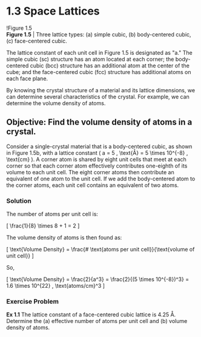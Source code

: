 # 1.3 Space Lattices

!Figure 1.5  
**Figure 1.5** | Three lattice types: (a) simple cubic, (b) body-centered cubic, (c) face-centered cubic.

The lattice constant of each unit cell in Figure 1.5 is designated as "a." The simple cubic (sc) structure has an atom located at each corner; the body-centered cubic (bcc) structure has an additional atom at the center of the cube; and the face-centered cubic (fcc) structure has additional atoms on each face plane.

By knowing the crystal structure of a material and its lattice dimensions, we can determine several characteristics of the crystal. For example, we can determine the volume density of atoms.

## Objective: Find the volume density of atoms in a crystal.

Consider a single-crystal material that is a body-centered cubic, as shown in Figure 1.5b, with a lattice constant \( a = 5 \, \text{Å} = 5 \times 10^{-8} \, \text{cm} \). A corner atom is shared by eight unit cells that meet at each corner so that each corner atom effectively contributes one-eighth of its volume to each unit cell. The eight corner atoms then contribute an equivalent of one atom to the unit cell. If we add the body-centered atom to the corner atoms, each unit cell contains an equivalent of two atoms.

### Solution

The number of atoms per unit cell is:

\[
\frac{1}{8} \times 8 + 1 = 2
\]

The volume density of atoms is then found as:

\[
\text{Volume Density} = \frac{\# \text{atoms per unit cell}}{\text{volume of unit cell}}
\]

So,

\[
\text{Volume Density} = \frac{2}{a^3} = \frac{2}{(5 \times 10^{-8})^3} = 1.6 \times 10^{22} \, \text{atoms/cm}^3
\]

### Exercise Problem

**Ex 1.1** The lattice constant of a face-centered cubic lattice is 4.25 Å. Determine the (a) effective number of atoms per unit cell and (b) volume density of atoms.
